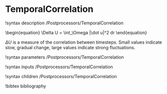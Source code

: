 # TemporalCorrelation

!syntax description /Postprocessors/TemporalCorrelation

\begin{equation}
  \Delta U = \int_\Omega |\dot u|^2 dr
\end{equation}

$\Delta U$ is a measure of the correlation between timesteps. Small values
indicate slow, gradual change, large values indicate strong fluctuations.

!syntax parameters /Postprocessors/TemporalCorrelation

!syntax inputs /Postprocessors/TemporalCorrelation

!syntax children /Postprocessors/TemporalCorrelation

!bibtex bibliography
